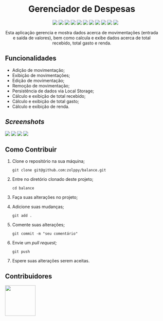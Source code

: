<div align="center">
  <h1>Gerenciador de Despesas</h1>
  <ul>
    <img src="https://img.shields.io/badge/REACT-18.3.1-purple" />
    <img src="https://img.shields.io/badge/REACT ICONS-5.3.0-blue" />
    <img src="https://img.shields.io/badge/FRAMER MOTION-11.11.8-indigo" />
    <img src="https://img.shields.io/badge/TAILWIND CSS-3.4.13-red" />
    <img src="https://img.shields.io/badge/TYPESCRIPT-5.5.4-orange" />
    <img src="https://img.shields.io/badge/AUTOPREFIXER-10.4.20-cyan" />
    <img src="https://img.shields.io/badge/ESLINT-9.11.1-emerald" />
    <img src="https://img.shields.io/badge/POSTCSS-8.4.47-magenta" />
    <img src="https://img.shields.io/badge/VITE-5.4.8-pink" />
    <img src="https://img.shields.io/badge/STATUS-DEVELOPMENT-green" />
    <img src="https://img.shields.io/badge/LICENSE-MIT-yellow" />
  </ul>
  <p>Esta aplicação gerencia e mostra dados acerca de movimentações (entrada e saída de valores), bem como calcula e exibe dados acerca de total recebido, total gasto e renda.</p>
</div>

<h2>Funcionalidades</h2>
<ul>
  <li>Adição de movimentação;</li>
  <li>Exibição de movimentações;</li>
  <li>Edição de movimentação;</li>
  <li>Remoção de movimentação;</li>
  <li>Persistência de dados via Local Storage;</li>
  <li>Cálculo e exibição de total recebido;</li>
  <li>Cálculo e exibição de total gasto;</li>
  <li>Cálculo e exibição de renda.</li>
</ul>

<h2><em>Screenshots</em></h2>
<img src="https://github.com/user-attachments/assets/864d718b-ea7a-4d7d-b0b4-0965030ecbcf" />
<img src="https://github.com/user-attachments/assets/cd0efec1-7e66-4333-a53b-5c5ec01de063" />
<img src="https://github.com/user-attachments/assets/ae55762b-df22-4ad1-b268-a23cfd23f886" />
<img src="https://github.com/user-attachments/assets/8c5d602e-9f67-4189-b91c-662c84d00177" />

<h2>Como Contribuir</h2>
<ol>
  <li>
    <p>Clone o repositório na sua máquina;</p>
    <pre><code>git clone git@github.com:zolppy/balance.git</code></pre>
  </li>
  <li>
    <p>Entre no diretório clonado deste projeto;</p>
    <pre><code>cd balance</code></pre>
  </li>
  <li>
    <p>Faça suas alterações no projeto;</p>
  </li>
  <li>
    <p>Adicione suas mudanças;</p>
    <pre><code>git add .</code></pre>
  </li>
  <li>
    <p>Comente suas alterações;</p>
    <pre><code>git commit -m "seu comentário"</code></pre>
  </li>
  <li>
    <p>Envie um <em>pull request;</em></p>
    <pre><code>git push</code></pre>
  </li>
  <li>
    <p>Espere suas alterações serem aceitas.</p>
  </li>
</ol>

<h2>Contribuidores</h3>
<a href="https://github.com/zolppy">
 <img loading="lazy" src="https://avatars.githubusercontent.com/u/94535032?v=4" width=100 />
</a>
